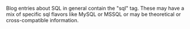 ---
---
Blog entries about SQL in general contain the "sql" tag.  These may have a mix of specific sql flavors like MySQL or MSSQL or may be theoretical or cross-compatible information.
